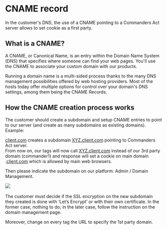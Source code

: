 # CNAME record

In the customer's DNS, the use of a CNAME pointing to a Commanders Act server allows to set cookie as a first party.

## What is a CNAME?

A CNAME, or Canonical Name, is an entry within the Domain Name System (DNS) that specifies where someone can find your web pages. You'll use the CNAME to associate your custom domain with our products.

Running a domain name is a multi-sided process thanks to the many DNS management possibilities offered by web hosting providers. Most of the hosts today offer multiple options for control over your domain's DNS settings, among them being the CNAME Records.

## How the CNAME creation process works

The customer should create a subdomain and setup CNAME entries to point to our server (and create as many subdomains as existing domains).\
Example:

[client.com](http://client1.com/) creates a subdomain [XYZ.client.com](http://pheonix.client1.com/) pointing to Commanders Act server.\
From now on, our tags will now call [XYZ.client.com](http://pheonix.client1.com/) instead of our 3rd party domain (commander1) and response will set a cookie on main domain .[client.com](http://client1.com/) which is allowed by main web browsers.

Then please indicate the subdomain on our platform: Admin / Domain Management.

![](<../../../.gitbook/assets/Capture d’écran 2022-05-19 à 15.16.09.png>)

The customer must decide if the SSL encryption on the new subdomain they created is done with ‘Let’s Encrypt’ or with their own certificate. In the former case, nothing to do; in the later case, follow the instruction on the domain management page.

Moreover, change on every tag the URL to specify the 1st party domain.
